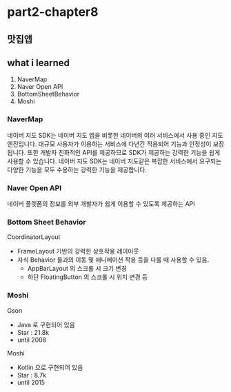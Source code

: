 # part2-chapter8

## 맛집앱
## what i learned
1. NaverMap
2. Naver Open API
3. BottomSheetBehavior
4. Moshi


### NaverMap
네이버 지도 SDK는 네이버 지도 앱을 비롯한 네이버의 여러 서비스에서 사용 중인 지도 엔진입니다. 
대규모 사용자가 이용하는 서비스에 다년간 적용되어 기능과 안정성이 보장됩니다. 또한 개발자 친화적인 API를 제공하므로 SDK가 제공하는 강력한 기능을 쉽게 사용할 수 있습니다.
네이버 지도 SDK는 네이버 지도같은 복잡한 서비스에서 요구되는 다양한 기능을 모두 수용하는 강력한 기능을 제공합니다.

### Naver Open API
네이버 플랫폼의 정보를 외부 개발자가 쉽게 이용할 수 있도록 제공하는 API

### Bottom Sheet Behavior
CoordinatorLayout

- FrameLayout 기반의 강력한 상호작용 레이아웃
- 자식 Behavior 들과의 이동 및 애니메이션 작용 등을 다룰 때 사용할 수 있음.
    - AppBarLayout 의 스크롤 시 크기 변경
    - 하단 FloatingButton 의 스크롤 시 위치 변경 등

### Moshi
Gson 

- Java 로 구현되어 있음
- Star : 21.8k
- until 2008

Moshi 

- Kotlin 으로 구현되어 있음
- Star : 8.7k
- until 2015
